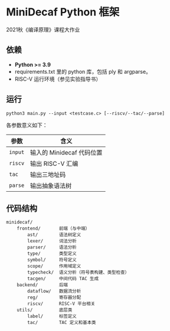 # MiniDecaf Python 框架

2021秋《编译原理》课程大作业

## 依赖

- **Python >= 3.9**
- requirements.txt 里的 python 库，包括 ply 和 argparse。
- RISC-V 运行环境（参见实验指导书）

## 运行

```
python3 main.py --input <testcase.c> [--riscv/--tac/--parse]
```

各参数意义如下：

| 参数 | 含义 |
| --- | --- |
| `input` | 输入的 Minidecaf 代码位置 |
| `riscv` | 输出 RISC-V 汇编 |
| `tac` | 输出三地址码 |
| `parse` | 输出抽象语法树 |

## 代码结构

```
minidecaf/
    frontend/       前端（与中端）
        ast/        语法树定义
        lexer/      词法分析
        parser/     语法分析
        type/       类型定义
        symbol/     符号定义
        scope/      作用域定义
        typecheck/  语义分析（符号表构建、类型检查）
        tacgen/     中间代码 TAC 生成
    backend/        后端
        dataflow/   数据流分析
        reg/        寄存器分配
        riscv/      RISC-V 平台相关
    utils/          底层类
        label/      标签定义
        tac/        TAC 定义和基本类
```
